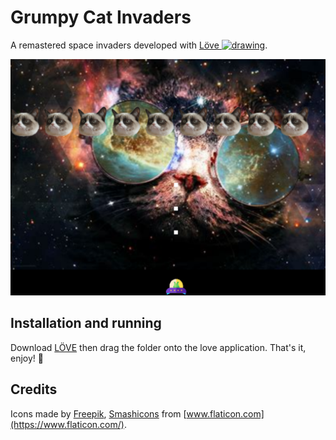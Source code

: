 # Grumpy Cat Invaders

A remastered space invaders developed with [Löve <img src="https://love2d.org/w/images/thumb/6/68/love-app-0.10.png/240px-love-app-0.10.png" alt="drawing" width="10"/>](https://love2d.org/).

![Game screenshot](/assets/screen.png)

## Installation and running

Download [LÖVE](https://love2d.org/) then drag the folder onto the love application. That's it, enjoy! :tada:

## Credits

Icons made by [Freepik](https://www.freepik.com/), [Smashicons](https://smashicons.com/) from [www.flaticon.com](https://www.flaticon.com/).